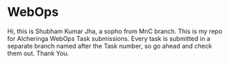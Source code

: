 # WebOps

Hi, this is Shubham Kumar Jha, a sopho from MnC branch. This is my repo for Alcheringa WebOps Task submissions.
Every task is submitted in a separate branch named after the Task number, so go ahead and check them out.
Thank You.
